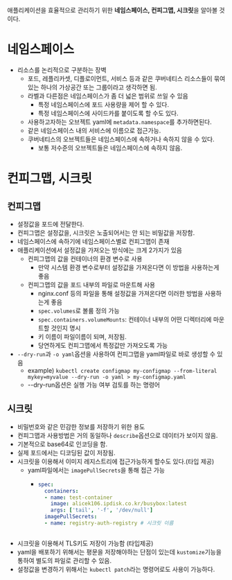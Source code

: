 애플리케이션을 효율적으로 관리하기 위한 **네임스페이스, 컨피그맵, 시크릿**을 알아볼 것이다.

# 네임스페이스

- 리소스를 논리적으로 구분하는 장벽
  - 포드, 레플리카셋, 디플로이먼트, 서비스 등과 같은 쿠버네티스 리소스들이 묶여 있는 하나의 가상공간 또는 그룹이라고 생각하면 됨.
  - 라벨과 다른점은 네임스페이스가 좀 더 넓은 범위로 쓰일 수 있음
    - 특정 네임스페이스에 포드 사용량을 제어 할 수 있다.
    - 특정 네임스페이스에 사이드카를 붙이도록 할 수도 있다.
  - 사용하고자하는 오브젝트 yaml에 `metadata.namespace`를 추가하면된다.
  - 같은 네임스페이스 내의 서비스에 이름으로 접근가능.
  - 쿠버네티스의 오브젝트들은 네임스페이스에 속하거나 속하지 않을 수 있다.
    - 보통 저수준의 오브젝트들은 네임스페이스에 속하지 않음.

# 컨피그맵, 시크릿

## 컨피그맵

- 설정값을 포드에 전달한다.
- 컨피그맵은 설정값을, 시크릿은 노출되어서는 안 되는 비밀값을 저장함.
- 네임스페이스에 속하기에 네임스페이스별로 컨피그맵이 존재
- 애플리케이션에서 설정값을 가져오는 방식에는 크게 2가지가 있음
  - 컨피그맵의 값을 컨테이너의 환경 변수로 사용
    - 만약 시스템 환경 변수로부터 설정값을 가져온다면 이 방법을 사용하는게 좋음
  - 컨피그맵의 값을 포드 내부의 파일로 마운트해 사용
    - nginx.conf 등의 파일을 통해 설정값을 가져온다면 이러한 방법을 사용하는게 좋음
    - `spec.volumes`로 볼륨 정의 가능
    - `spec.containers.volumeMounts`: 컨테이너 내부의 어떤 디렉터리에 마운트할 것인지 명시
    - 키 이름이 파일이름이 되며, 저장됨.
    - 당연하게도 컨피그맵에서 특정값만 가져오도록 가능
- `--dry-run`과 `-o yaml`옵션을 사용하여 컨피그맵을 yaml파일로 바로 생성할 수 있음
  - example) `kubectl create configmap my-configmap --from-literal mykey=myvalue --dry-run -o yaml > my-configmap.yaml`
  - --dry-run옵션은 실행 가능 여부 검토를 하는 명령어 
  
## 시크릿

- 비밀번호와 같은 민감한 정보를 저장하기 위한 용도
- 컨피그맵과 사용방법은 거의 동일하나 `describe`옵션으로 데이터가 보이지 않음. 
- 기본적으로 base64로 인코딩을 함.
- 실제 포드에서는 디코딩된 값이 저장됨.
- 시크릿을 이용해서 이미지 레지스트리에 접근가능하게 할수도 있다.(타입 제공)
  - yaml파일에서는 `imagePullSecrets`을 통해 접근 가능
    - ```yaml
      spec:
        containers:
        - name: test-container
          image: alicek106.ipdisk.co.kr/busybox:latest
          args: ['tail', '-f', '/dev/null']
        imagePullSecrets:
        - name: registry-auth-registry # 시크릿 이름
    ```
- 시크릿을 이용해서 TLS키도 저장이 가능함 (타입제공)
- yaml을 배포하기 위해서는 평문을 저장해야하는 단점이 있는데 `kustomize`기능을 통하여 별도의 파일로 관리할 수 있음.
- 설정값을 변경하기 위해서는 `kubectl patch`라는 명령어로도 사용이 가능하다.
